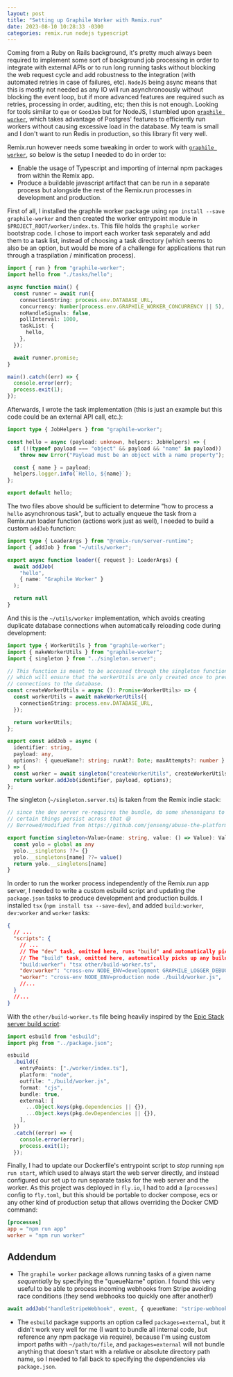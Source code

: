 ```yaml
---
layout: post
title: "Setting up Graphile Worker with Remix.run"
date: 2023-08-10 10:28:33 -0300
categories: remix.run nodejs typescript
---
```


Coming from a Ruby on Rails background, it's pretty much always been required to implement some sort of background job processing in order to integrate with external APIs or to run long running tasks without blocking the web request cycle and add robustness to the integration (with automated retries in case of failures, etc). `NodeJS` being async means that this is mostly not needed as any IO will run asynchronoously without blocking the event loop, but if more advanced features are required such as retries, processing in order, auditing, etc; then this is not enough. Looking for tools similar to `que` or `GoodJob` but for NodeJS, I stumbled upon [`graphile worker`](LINK_GITHUB), which takes advantage of Postgres' features to efficiently run workers without causing excessive load in the database. My team is small and I don't want to run Redis in production, so this library fit very well.

Remix.run however needs some tweaking in order to work with [`graphile worker`](LINK_GITHUB), so below is the setup I needed to do in order to:
- Enable the usage of Typescript and importing of internal npm packages from within the Remix app.
- Produce a buildable javascript artifact that can be run in a separate process but alongside the rest of the Remix.run processes in development and production.

First of all, I installed the graphile worker package using `npm install --save graphile-worker` and then created the worker entrypoint module in `$PROJECT_ROOT/worker/index.ts`. This file holds the `graphile worker` bootstrap code. I chose to import each worker task separately and add them to a task list, instead of choosing a task directory (which seems to also be an option, but would be more of a challenge for applications that run through a traspilation / minification process).

```typescript
import { run } from "graphile-worker";
import hello from "./tasks/hello";

async function main() {
  const runner = await run({
    connectionString: process.env.DATABASE_URL,
    concurrency: Number(process.env.GRAPHILE_WORKER_CONCURRENCY || 5),
    noHandleSignals: false,
    pollInterval: 1000,
    taskList: {
      hello,
    },
  });

  await runner.promise;
}

main().catch((err) => {
  console.error(err);
  process.exit(1);
});
```

Afterwards, I wrote the task implementation (this is just an example but this code could be an external API call, etc.):

```typescript
import type { JobHelpers } from "graphile-worker";

const hello = async (payload: unknown, helpers: JobHelpers) => {
  if (!(typeof payload === "object" && payload && "name" in payload))
    throw new Error("Payload must be an object with a name property");

  const { name } = payload;
  helpers.logger.info(`Hello, ${name}`);
};

export default hello;
```

The two files above should be sufficient to determine "how to process a `hello` asynchronous task", but to actually enqueue the task from a Remix.run loader function (actions work just as well), I needed to build a custom `addJob` function:

```typescript
import type { LoaderArgs } from "@remix-run/server-runtime";
import { addJob } from "~/utils/worker";

export async function loader({ request }: LoaderArgs) {
  await addJob(
    "hello",
    { name: "Graphile Worker" }
  );

  return null
}
```

And this is the `~/utils/worker` implementation, which avoids creating duplicate database connections when automatically reloading code during development:

```typescript
import type { WorkerUtils } from "graphile-worker";
import { makeWorkerUtils } from "graphile-worker";
import { singleton } from "../singleton.server";

// This function is meant to be accessed through the singleton function,
// which will ensure that the workerUtils are only created once to prevent duplicate
// connections to the database.
const createWorkerUtils = async (): Promise<WorkerUtils> => {
  const workerUtils = await makeWorkerUtils({
    connectionString: process.env.DATABASE_URL,
  });

  return workerUtils;
};

export const addJob = async (
  identifier: string,
  payload: any,
  options?: { queueName?: string; runAt?: Date; maxAttempts?: number }
) => {
  const worker = await singleton("createWorkerUtils", createWorkerUtils);
  return worker.addJob(identifier, payload, options);
};
```

The singleton (`~/singleton.server.ts`) is taken from the Remix indie stack:

```typescript
// since the dev server re-requires the bundle, do some shenanigans to make
// certain things persist across that 😆
// Borrowed/modified from https://github.com/jenseng/abuse-the-platform/blob/2993a7e846c95ace693ce61626fa072174c8d9c7/app/utils/singleton.ts

export function singleton<Value>(name: string, value: () => Value): Value {
  const yolo = global as any
  yolo.__singletons ??= {}
  yolo.__singletons[name] ??= value()
  return yolo.__singletons[name]
}
```

In order to run the worker process independently of the Remix.run app server, I needed to write a custom esbuild script and updating the `package.json` tasks to produce development and production builds. I installed `tsx` (`npm install tsx --save-dev`), and added `build:worker`, `dev:worker` and `worker` tasks:

```json
{
  // ...
  "scripts": {
    // ...
    // The "dev" task, omitted here, runs "build" and automatically picks up any dev:* task.
    // The "build" task, omitted here, automatically picks up any build:* task.
    "build:worker": "tsx other/build-worker.ts",
    "dev:worker": "cross-env NODE_ENV=development GRAPHILE_LOGGER_DEBUG=1 nodemon --require dotenv/config build/worker.js --watch build/worker.js",
    "worker": "cross-env NODE_ENV=production node ./build/worker.js",
    //...
  }
  //...
}
```

With the `other/build-worker.ts` file being heavily inspired by the [Epic Stack server build script](LINK_GITHUB):

```typescript
import esbuild from "esbuild";
import pkg from "../package.json";

esbuild
  .build({
    entryPoints: ["./worker/index.ts"],
    platform: "node",
    outfile: "./build/worker.js",
    format: "cjs",
    bundle: true,
    external: [
      ...Object.keys(pkg.dependencies || {}),
      ...Object.keys(pkg.devDependencies || {}),
    ],
  })
  .catch((error) => {
    console.error(error);
    process.exit(1);
  });
```

Finally, I had to update our Dockerfile's entrypoint script to _stop_ running `npm run start`, which used to always start the web server directly, and instead configured our set up to run separate tasks for the web server and the worker. As this project was deployed in `fly.io`, I had to add a `[processes]` config to `fly.toml`, but this should be portable to docker compose, ecs or any other kind of production setup that allows overriding the Docker CMD command:

```toml
[processes]
app = "npm run app"
worker = "npm run worker"

```


## Addendum
- The `graphile worker` package allows running tasks of a given name _sequentially_ by specifying the "queueName" option. I found this very useful to be able to process incoming webhooks from Stripe avoiding race conditions (they send webhooks too quickly one after another!)
```typescript
await addJob("handleStripeWebhook", event, { queueName: "stripe-webhooks" });
```

- The `esbuild` package supports an option called `packages=external`, but it didn't work very well for me (I want to bundle all internal code, but reference any npm package via require), because I'm using custom import paths with `~/path/to/file`, and `packages=external` will not bundle anything that doesn't start with a relative or absolute directory path name, so I needed to fall back to specifying the dependencies via `package.json`.

